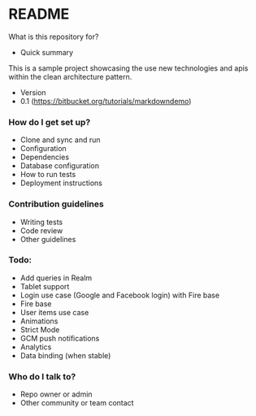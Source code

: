 # README #

What is this repository for?

* Quick summary

This is a sample project showcasing the use new technologies and apis within the clean architecture pattern.

* Version
* 0.1 (https://bitbucket.org/tutorials/markdowndemo)

### How do I get set up? ###

* Clone and sync and run
* Configuration
* Dependencies
* Database configuration
* How to run tests
* Deployment instructions

### Contribution guidelines ###

* Writing tests
* Code review
* Other guidelines

### Todo:

* Add queries in Realm
* Tablet support
* Login use case (Google and Facebook login) with Fire base
* Fire base
* User items use case
* Animations
* Strict Mode
* GCM push notifications
* Analytics
* Data binding (when stable)

### Who do I talk to? ###

* Repo owner or admin
* Other community or team contact
